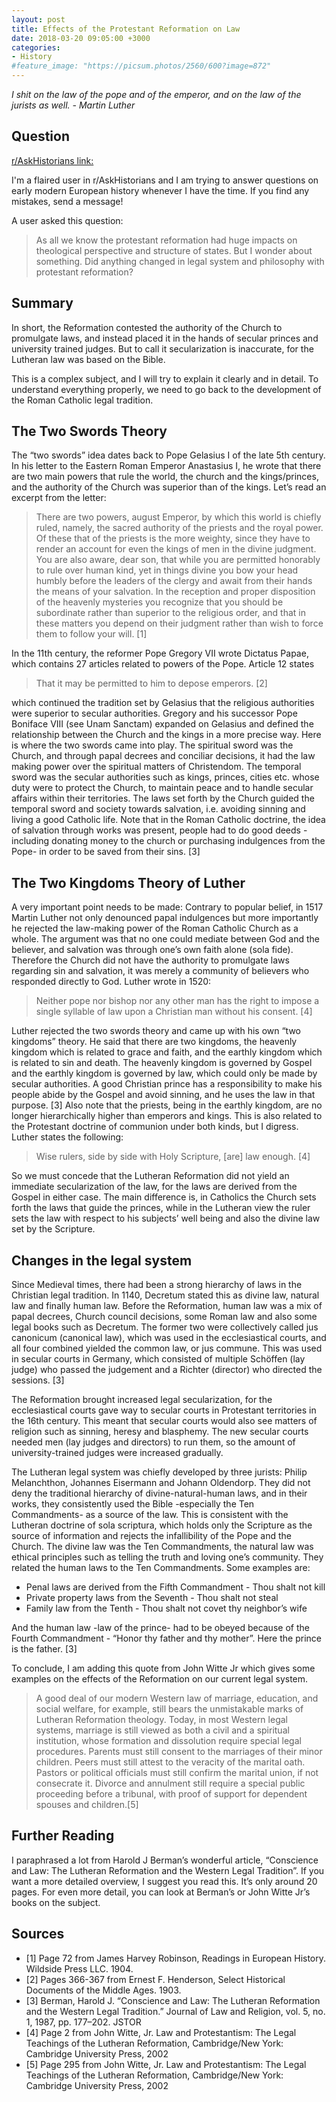 ```yaml
---
layout: post
title: Effects of the Protestant Reformation on Law
date: 2018-03-20 09:05:00 +3000
categories:
- History
#feature_image: "https://picsum.photos/2560/600?image=872"
---
```


*I shit on the law of the pope and of the emperor, and on the law of the jurists as well. - Martin Luther*

## Question

[r/AskHistorians link:](https://www.reddit.com/r/AskHistorians/comments/64fuhw/the_interaction_between_protestantism_and_law/)

I'm a flaired user in r/AskHistorians and I am trying to answer questions on early modern European history whenever I have the time. If you find any mistakes, send a message!

A user asked this question:

> As all we know the protestant reformation had huge impacts on theological perspective and structure of states. But I wonder about something. Did anything changed in legal system and philosophy with protestant reformation?

## Summary

In short, the Reformation contested the authority of the Church to promulgate laws, and instead placed it in the hands of secular princes and university trained judges. But to call it secularization is inaccurate, for the Lutheran law was based on the Bible.

This is a complex subject, and I will try to explain it clearly and in detail. To understand everything properly, we need to go back to the development of the Roman Catholic legal tradition.

## The Two Swords Theory

The “two swords” idea dates back to Pope Gelasius I of the late 5th century. In his letter to the Eastern Roman Emperor Anastasius I, he wrote that there are two main powers that rule the world, the church and the kings/princes, and the authority of the Church was superior than of the kings. Let’s read an excerpt from the letter:

> There are two powers, august Emperor, by which this world is chiefly ruled, namely, the sacred authority of the priests and the royal power. Of these that of the priests is the more weighty, since they have to render an account for even the kings of men in the divine judgment. You are also aware, dear son, that while you are permitted honorably to rule over human kind, yet in things divine you bow your head humbly before the leaders of the clergy and await from their hands the means of your salvation. In the reception and proper disposition of the heavenly mysteries you recognize that you should be subordinate rather than superior to the religious order, and that in these matters you depend on their judgment rather than wish to force them to follow your will. [1]

In the 11th century, the reformer Pope Gregory VII wrote Dictatus Papae, which contains 27 articles related to powers of the Pope. Article 12 states

> That it may be permitted to him to depose emperors. [2]

which continued the tradition set by Gelasius that the religious authorities were superior to secular authorities. Gregory and his successor Pope Boniface VIII (see Unam Sanctam) expanded on Gelasius and defined the relationship between the Church and the kings in a more precise way. Here is where the two swords came into play. The spiritual sword was the Church, and through papal decrees and conciliar decisions, it had the law making power over the spiritual matters of Christendom. The temporal sword was the secular authorities such as kings, princes, cities etc. whose duty were to protect the Church, to maintain peace and to handle secular affairs within their territories. The laws set forth by the Church guided the temporal sword and society towards salvation, i.e. avoiding sinning and living a good Catholic life. Note that in the Roman Catholic doctrine, the idea of salvation through works was present, people had to do good deeds -including donating money to the church or purchasing indulgences from the Pope- in order to be saved from their sins. [3]

## The Two Kingdoms Theory of Luther

A very important point needs to be made: Contrary to popular belief, in 1517 Martin Luther not only denounced papal indulgences but more importantly he rejected the law-making power of the Roman Catholic Church as a whole. The argument was that no one could mediate between God and the believer, and salvation was through one’s own faith alone (sola fide). Therefore the Church did not have the authority to promulgate laws regarding sin and salvation, it was merely a community of believers who responded directly to God. Luther wrote in 1520:

> Neither pope nor bishop nor any other man has the right to impose a single syllable of law upon a Christian man without his consent. [4]

Luther rejected the two swords theory and came up with his own “two kingdoms” theory. He said that there are two kingdoms, the heavenly kingdom which is related to grace and faith, and the earthly kingdom which is related to sin and death. The heavenly kingdom is governed by Gospel and the earthly kingdom is governed by law, which could only be made by secular authorities. A good Christian prince has a responsibility to make his people abide by the Gospel and avoid sinning, and he uses the law in that purpose. [3] Also note that the priests, being in the earthly kingdom, are no longer hierarchically higher than emperors and kings. This is also related to the Protestant doctrine of communion under both kinds, but I digress. Luther states the following:

> Wise rulers, side by side with Holy Scripture, [are] law enough. [4]

So we must concede that the Lutheran Reformation did not yield an immediate secularization of the law, for the laws are derived from the Gospel in either case. The main difference is, in Catholics the Church sets forth the laws that guide the princes, while in the Lutheran view the ruler sets the law with respect to his subjects’ well being and also the divine law set by the Scripture.

## Changes in the legal system

Since Medieval times, there had been a strong hierarchy of laws in the Christian legal tradition. In 1140, Decretum stated this as divine law, natural law and finally human law. Before the Reformation, human law was a mix of papal decrees, Church council decisions, some Roman law and also some legal books such as Decretum. The former two were collectively called jus canonicum (canonical law), which was used in the ecclesiastical courts, and all four combined yielded the common law, or jus commune. This was used in secular courts in Germany, which consisted of multiple Schöffen (lay judge) who passed the judgement and a Richter (director) who directed the sessions. [3]

The Reformation brought increased legal secularization, for the ecclesiastical courts gave way to secular courts in Protestant territories in the 16th century. This meant that secular courts would also see matters of religion such as sinning, heresy and blasphemy. The new secular courts needed men (lay judges and directors) to run them, so the amount of university-trained judges were increased gradually.

The Lutheran legal system was chiefly developed by three jurists: Philip Melanchthon, Johannes Eisermann and Johann Oldendorp. They did not deny the traditional hierarchy of divine-natural-human laws, and in their works, they consistently used the Bible -especially the Ten Commandments- as a source of the law. This is consistent with the Lutheran doctrine of sola scriptura, which holds only the Scripture as the source of information and rejects the infallibility of the Pope and the Church. The divine law was the Ten Commandments, the natural law was ethical principles such as telling the truth and loving one’s community. They related the human laws to the Ten Commandments. Some examples are:

- Penal laws are derived from the Fifth Commandment - Thou shalt not kill
- Private property laws from the Seventh - Thou shalt not steal
- Family law from the Tenth - Thou shalt not covet thy neighbor’s wife

And the human law -law of the prince- had to be obeyed because of the Fourth Commandment - “Honor thy father and thy mother”. Here the prince is the father. [3]

To conclude, I am adding this quote from John Witte Jr which gives some examples on the effects of the Reformation on our current legal system.

> A good deal of our modern Western law of marriage, education, and social welfare, for example, still bears the unmistakable marks of Lutheran Reformation theology. Today, in most Western legal systems, marriage is still viewed as both a civil and a spiritual institution, whose formation and dissolution require special legal procedures. Parents must still consent to the marriages of their minor children. Peers must still attest to the veracity of the marital oath. Pastors or political officials must still confirm the marital union, if not consecrate it. Divorce and annulment still require a special public proceeding before a tribunal, with proof of support for dependent spouses and children.[5]

## Further Reading

I paraphrased a lot from Harold J Berman’s wonderful article, “Conscience and Law: The Lutheran Reformation and the Western Legal Tradition”. If you want a more detailed overview, I suggest you read this. It’s only around 20 pages. For even more detail, you can look at Berman’s or John Witte Jr’s books on the subject.

## Sources

- [1] Page 72 from James Harvey Robinson, Readings in European History. Wildside Press LLC. 1904.
- [2] Pages 366-367 from Ernest F. Henderson, Select Historical Documents of the Middle Ages. 1903.
- [3] Berman, Harold J. “Conscience and Law: The Lutheran Reformation and the Western Legal Tradition.” Journal of Law and Religion, vol. 5, no. 1, 1987, pp. 177–202. JSTOR
- [4] Page 2 from John Witte, Jr. Law and Protestantism: The Legal Teachings of the Lutheran Reformation, Cambridge/New York: Cambridge University Press, 2002
- [5] Page 295 from John Witte, Jr. Law and Protestantism: The Legal Teachings of the Lutheran Reformation, Cambridge/New York: Cambridge University Press, 2002

